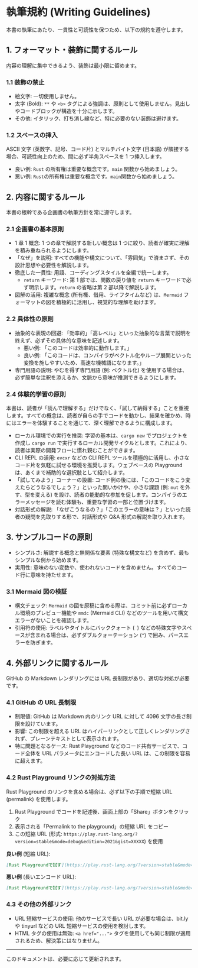 # 執筆規約 (Writing Guidelines)

本書の執筆にあたり、一貫性と可読性を保つため、以下の規約を遵守します。

## 1. フォーマット・装飾に関するルール

内容の理解に集中できるよう、装飾は最小限に留めます。

### 1.1 装飾の禁止

- 絵文字: 一切使用しません。
- 太字 (Bold): `**` や `<b>` タグによる強調は、原則として使用しません。見出しやコードブロックが構造を十分に示します。
- その他: イタリック、打ち消し線など、特に必要のない装飾は避けます。

### 1.2 スペースの挿入

ASCII 文字 (英数字、記号、コード片) とマルチバイト文字 (日本語) が隣接する場合、可読性向上のため、間に必ず半角スペースを 1 つ挿入します。

- 良い例: `Rust` の所有権は重要な概念です。`main` 関数から始めましょう。
- 悪い例: `Rust`の所有権は重要な概念です。`main`関数から始めましょう。

## 2. 内容に関するルール

本書の根幹である企画書の執筆方針を常に遵守します。

### 2.1 企画書の基本原則

- 1 章 1 概念: 1 つの章で解説する新しい概念は 1 つに絞り、読者が確実に理解を積み重ねられるようにします。
- 「なぜ」を説明: すべての機能や構文について、「雰囲気」で済まさず、その設計思想や必要性を解説します。
- 徹底した一貫性: 用語、コーディングスタイルを全編で統一します。
    - `return` キーワード: 第 1 部では、関数の戻り値を `return` キーワードで必ず明示します。`return` の省略は第 2 部以降で解説します。
- 図解の活用: 複雑な概念 (所有権、借用、ライフタイムなど) は、`Mermaid` フォーマットの図を積極的に活用し、視覚的な理解を助けます。

### 2.2 具体性の原則

- 抽象的な表現の回避: 「効率的」「高レベル」といった抽象的な言葉で説明を終えず、必ずその具体的な意味を記述します。
    - 悪い例: 「このコードは効率的に動作します。」
    - 良い例: 「このコードは、コンパイラがベクトル化やループ展開といった変換を施しやすいため、高速な機械語になります。」
- 専門用語の説明: やむを得ず専門用語 (例: ベクトル化) を使用する場合は、必ず簡単な注釈を添えるか、文脈から意味が推測できるようにします。

### 2.4 体験的学習の原則

本書は、読者が「読んで理解する」だけでなく、「試して納得する」ことを重視します。すべての概念は、読者が自らの手でコードを動かし、結果を確かめ、時にはエラーを体験することを通じて、深く理解できるように構成します。

- ローカル環境での実行を推奨: 学習の基本は、`cargo new` でプロジェクトを作成し `cargo run` で実行するローカル開発サイクルとします。これにより、読者は実際の開発フローに慣れ親むことができます。
- CLI REPL の活用: `evcxr` などの CLI REPL ツールを積極的に活用し、小さなコード片を気軽に試せる環境を推奨します。ウェブベースの Playground は、あくまで補助的な選択肢として紹介します。
- 「試してみよう」コーナーの設置: コード例の後には、「このコードをこう変えたらどうなるでしょう？」といった問いかけや、小さな課題 (例: `mut` を外す、型を変える) を設け、読者の能動的な参加を促します。コンパイラのエラーメッセージを読む体験も、重要な学習の一部と位置づけます。
- 対話形式の解説: 「なぜこうなるの？」「このエラーの意味は？」といった読者の疑問を先取りする形で、対話形式や Q&A 形式の解説を取り入れます。

## 3. サンプルコードの原則

- シンプルさ: 解説する概念と無関係な要素 (特殊な構文など) を含めず、最もシンプルな例から始めます。
- 実用性: 意味のない変数や、使われないコードを含めません。すべてのコード行に意味を持たせます。

### 3.1 Mermaid 図の検証

- 構文チェック: `Mermaid` の図を原稿に含める際は、コミット前に必ずローカル環境のプレビュー機能や `mmdc` (Mermaid CLI) などのツールを用いて構文エラーがないことを確認します。
- 引用符の使用: ラベルやタイトルにバッククォート (` `) などの特殊文字やスペースが含まれる場合は、必ずダブルクォーテーション (`"`) で囲み、パースエラーを防ぎます。

## 4. 外部リンクに関するルール

GitHub の Markdown レンダリングには URL 長制限があり、適切な対処が必要です。

### 4.1 GitHub の URL 長制限

- 制限値: GitHub は Markdown 内のリンク URL に対して 4096 文字の長さ制限を設けています。
- 影響: この制限を超える URL はハイパーリンクとして正しくレンダリングされず、プレーンテキストとして表示されます。
- 特に問題となるケース: Rust Playground などのコード共有サービスで、コード全体を URL パラメータにエンコードした長い URL は、この制限を容易に超えます。

### 4.2 Rust Playground リンクの対処方法

Rust Playground のリンクを含める場合は、必ず以下の手順で短縮 URL (permalink) を使用します。

1. Rust Playground でコードを記述後、画面上部の「Share」ボタンをクリック
2. 表示される「Permalink to the playground」の短縮 URL をコピー
3. この短縮 URL (形式: `https://play.rust-lang.org/?version=stable&mode=debug&edition=2021&gist=XXXXX`) を使用

**良い例** (短縮 URL):
```markdown
[Rust Playgroundで試す](https://play.rust-lang.org/?version=stable&mode=debug&edition=2021&gist=36c846b4883adbc11620b48f6f42e440)
```

**悪い例** (長いエンコード URL):
```markdown
[Rust Playgroundで試す](https://play.rust-lang.org/?version=stable&mode=debug&edition=2021&code=use%20std%3A%3Arc%3A%3ARc%3B%0A%0Aenum%20List%20%7B%0A%20%20%20%20Cons...)
```

### 4.3 その他の外部リンク

- URL 短縮サービスの使用: 他のサービスで長い URL が必要な場合は、bit.ly や tinyurl などの URL 短縮サービスの使用を検討します。
- HTML タグの使用は無効: `<a href="...">` タグを使用しても同じ制限が適用されるため、解決策にはなりません。

---

このドキュメントは、必要に応じて更新されます。

